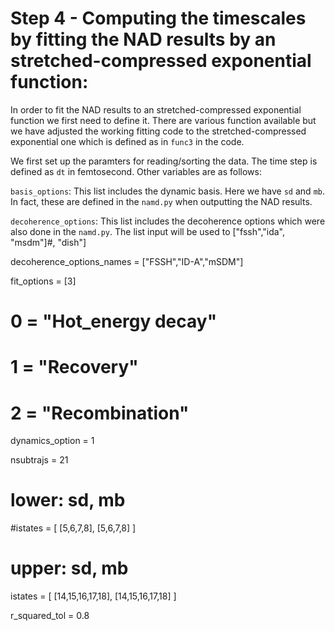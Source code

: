 # Step 4 - Computing the timescales by fitting the NAD results by an stretched-compressed exponential function:

In order to fit the NAD results to an stretched-compressed exponential function we first need to define it. There are various function available but we have adjusted the working fitting code to the stretched-compressed exponential one which is defined as in `func3` in the code.

We first set up the paramters for reading/sorting the data. The time step is defined as `dt` in femtosecond. Other variables are as follows:

`basis_options`: This list includes the dynamic basis. Here we have `sd` and `mb`. In fact, these are defined in the `namd.py` when outputting the NAD results.

`decoherence_options`: This list includes the decoherence options which were also done in the `namd.py`. The list input will be used to  ["fssh","ida", "msdm"]#, "dish"]

decoherence_options_names = ["FSSH","ID-A","mSDM"]

fit_options = [3]

# 0 = "Hot_energy decay"
# 1 = "Recovery"
# 2 = "Recombination"
dynamics_option = 1

nsubtrajs = 21
# lower: sd, mb
#istates = [ [5,6,7,8], [5,6,7,8] ]
# upper: sd, mb
istates = [ [14,15,16,17,18], [14,15,16,17,18] ]

r_squared_tol = 0.8
